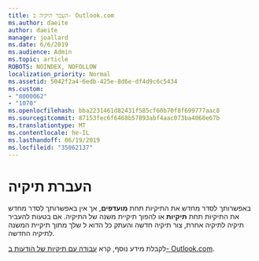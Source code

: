 ```yaml
---
title: העבר תיקיה ב- Outlook.com
ms.author: daeite
author: daeite
manager: joallard
ms.date: 6/6/2019
ms.audience: Admin
ms.topic: article
ROBOTS: NOINDEX, NOFOLLOW
localization_priority: Normal
ms.assetid: 5042f2a4-6edb-425e-8d6e-df4d9c6c5434
ms.custom:
- "8000062"
- "1070"
ms.openlocfilehash: bba2231461d82431f585cf60b70f8f699777aac8
ms.sourcegitcommit: 87153fec6f6468b57893abf4aac073ba4068e67b
ms.translationtype: MT
ms.contentlocale: he-IL
ms.lasthandoff: 06/19/2019
ms.locfileid: "35062137"
---
```

# <a name="move-a-folder"></a>העברת תיקיה

באפשרותך לסדר מחדש את התיקיות תחת **מועדפים**, אך אין באפשרותך לסדר מחדש את התיקיות תחת **תיקיות** או להפוך תיקיית משנה של התיקיה. אם בטעות להעביר תיקיה לתיקיה אחרת, צור תיקיה חדשה והעתק כל הדוא ל שלך מתוך תיקיית המשנה לתיקיה החדשה.
  
לקבלת מידע נוסף, קרא [עבודה עם תיקיות של הודעות ב- Outlook.com](https://support.office.com/article/6bb0723a-f39f-4a8d-bb3f-fab5dcc2510a).